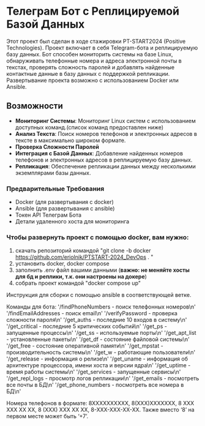 # Телеграм Бот с Реплицируемой Базой Данных

Этот проект был сделан в ходе стажировки PT-START2024 (Positive Technologies).
Проект включает в себя Telegram-бота и реплицируемую базу данных. Бот способен мониторить системы на базе Linux, обнаруживать телефонные номера и адреса электронной почты в текстах, проверять сложность паролей и добавлять найденные контактные данные в базу данных с поддержкой репликации. Развертывание проекта возможно с использованием Docker или Ansible.

## Возможности

- **Мониторинг Системы**: Мониторинг Linux систем с использованием доступных команд.(список команд предоставлен ниже)
- **Анализ Текста**: Поиск номеров телефонов и электронных адресов в тексте в максимально широком формате.
- **Проверка Сложности Паролей**
- **Интеграция с Базой Данных**: Добавление найденных номеров телефонов и электронных адресов в реплицируемую базу данных.
- **Репликация**: Обеспечение репликации данных между несколькими экземплярами базы данных.


### Предварительные Требования

- Docker (для развертывания с docker)
- Ansible (для развертывания с ansible)
- Токен API Телеграм Бота
- Детали удаленного хоста для мониторинга


### Чтобы развернуть проект с помощью docker, вам нужно:
1. скачать репозиторий командой "git clone -b docker https://github.com/eriolnik/PTSTART-2024_DevOps . "
2. установить docker, docker compose
3. заполнить .env файл вашими данными (**важно: не меняйте хосты для бд и реплики, т.к. они настроены на докере**)
4. собрать проект командой "docker compose up"


Инструкция для сборки с помощью ansible в соответствующей ветке.

Команды для бота:
        '/findPhoneNumbers - поиск телефонных номеров\n'
        '/findEmailAddresses - поиск email\n'
        '/verifyPassword - проверка сложности пароля\n'
        '/get_auths - последние 10 входов в систему\n'
        '/get_critical - последние 5 критических событий\n'
        '/get_ps - запущенные процессы\n'
        '/get_ss - используемые порты\n'
        '/get_apt_list - установленные пакеты\n'
        '/get_df - состояние файловой системы\n'
        '/get_free - состояние оперативной памяти\n'
        '/get_mpstat - производительность системы\n'
        '/get_w - работающие пользователи\n'
        '/get_release - информация о релизе\n'
        '/get_uname - информация об архитектуре процессора, имени хоста и версии ядра\n'
        '/get_uptime - время работы системы\n'
        '/get_services - запущенные сервисы\n'
        '/get_repl_logs - просмотр логов репликации\n'
        '/get_emails - посмотреть все почты в БД\n'
        '/get_phone_numbers - посмотреть все номера в БД\n'

Номера телефонов в формате:
8XXXXXXXXXX, 8(XXX)XXXXXXX, 8 XXX XXX XX XX, 8 (XXX) XXX XX XX, 8-XXX-XXX-XX-XX. Также вместо ‘8’ на первом месте может быть ‘+7’.
